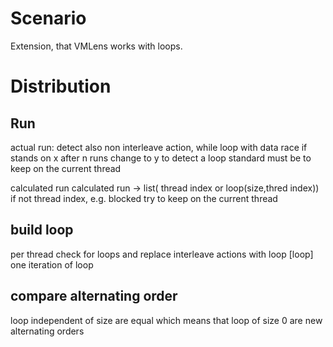 # Scenario

Extension, that VMLens works with loops.

# Distribution

## Run

actual run:
detect also non interleave action, while loop with data race
if stands on x after n runs change to y
to detect a loop standard must be to keep on the current thread

calculated run
calculated run -> list( thread index or loop(size,thred index))
if not thread index, e.g. blocked try to keep on the current thread

## build loop 

per thread check for loops and replace interleave actions with loop 
[loop] one iteration of loop

## compare alternating order

loop independent of size are equal
which means that loop of size 0 are new alternating orders